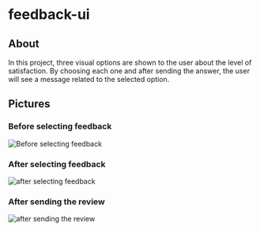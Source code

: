 # feedback-ui
## About
In this project, three visual options are shown to the user about the level of satisfaction. By choosing each one and after sending the answer, the user will see a message related to the selected option.
## Pictures
### Before selecting feedback
![Before selecting feedback](https://github.com/arimoa/feedback-ui/assets/134084996/f26f996a-856e-4105-a70a-37631178785a)

### After selecting feedback
![after selecting feedback](https://github.com/arimoa/feedback-ui/assets/134084996/f69251d2-a65b-4693-b021-a2ef1d09c127)

### After sending the review
![after sending the review](https://github.com/arimoa/feedback-ui/assets/134084996/8c683cd2-9858-4783-a0dc-5441b11f62c6)
